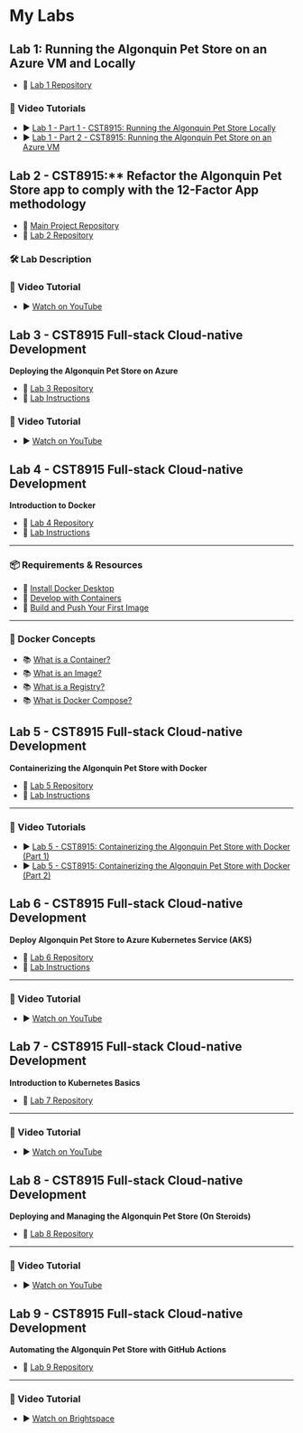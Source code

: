 # My Labs

## Lab 1: Running the Algonquin Pet Store on an Azure VM and Locally

- 📁 [Lab 1 Repository](https://github.com/ramymohamed10/Lab1_24F_CST8915)

### 🎥 Video Tutorials
- ▶️ [Lab 1 - Part 1 - CST8915: Running the Algonquin Pet Store Locally](https://www.youtube.com/watch?v=q_oJdjzEIQ8)  
- ▶️ [Lab 1 - Part 2 - CST8915: Running the Algonquin Pet Store on an Azure VM](https://www.youtube.com/watch?v=5tMGdEtBOrs)

   
## Lab 2 - CST8915:** Refactor the Algonquin Pet Store app to comply with the 12-Factor App methodology

- 📁 [Main Project Repository](https://github.com/ramymohamed10/Algonquin_Pet_Store_25W_CST8915)  
- 📁 [Lab 2 Repository](https://github.com/ramymohamed10/Lab2_25W_CST8915)

### 🛠️ Lab Description

### 🎥 Video Tutorial
- ▶️ [Watch on YouTube](https://www.youtube.com/watch?v=pWRiH2ZUHQg)


## Lab 3 - CST8915 Full-stack Cloud-native Development  
**Deploying the Algonquin Pet Store on Azure**

- 📁 [Lab 3 Repository](https://github.com/ramymohamed10/Lab3_25W_CST8915)  
- 📄 [Lab Instructions](https://github.com/ramymohamed10/Lab3_25W_CST8915)

### 🎥 Video Tutorial
- ▶️ [Watch on YouTube](https://www.youtube.com/watch?v=uR8OtB1kOr8)

## Lab 4 - CST8915 Full-stack Cloud-native Development  
**Introduction to Docker**

- 📁 [Lab 4 Repository](https://github.com/ramymohamed10/Lab4_25W_CST8915)  
- 📄 [Lab Instructions](https://github.com/ramymohamed10/Lab4_25W_CST8915)

---

### 📦 Requirements & Resources

- 🔗 [Install Docker Desktop](https://docs.docker.com/get-started/introduction/get-docker-desktop/)
- 🔗 [Develop with Containers](https://docs.docker.com/get-started/introduction/develop-with-containers/)
- 🔗 [Build and Push Your First Image](https://docs.docker.com/get-started/introduction/build-and-push-first-image/)

---

### 📘 Docker Concepts

- 📚 [What is a Container?](https://docs.docker.com/get-started/docker-concepts/the-basics/what-is-a-container/)
- 📚 [What is an Image?](https://docs.docker.com/get-started/docker-concepts/the-basics/what-is-an-image/)
- 📚 [What is a Registry?](https://docs.docker.com/get-started/docker-concepts/the-basics/what-is-a-registry/)
- 📚 [What is Docker Compose?](https://docs.docker.com/get-started/docker-concepts/the-basics/what-is-docker-compose/)


## Lab 5 - CST8915 Full-stack Cloud-native Development  
**Containerizing the Algonquin Pet Store with Docker**

- 📁 [Lab 5 Repository](https://github.com/ramymohamed10/Lab5_25W_CST8915)  
- 📄 [Lab Instructions](https://github.com/ramymohamed10/Lab5_25W_CST8915)

---

### 🎥 Video Tutorials
- ▶️ [Lab 5 - CST8915: Containerizing the Algonquin Pet Store with Docker (Part 1)](https://www.youtube.com/watch?v=js5TrXJ1BVQ)
- ▶️ [Lab 5 - CST8915: Containerizing the Algonquin Pet Store with Docker (Part 2)](https://www.youtube.com/watch?v=-mX-yGD0iDc)

## Lab 6 - CST8915 Full-stack Cloud-native Development  
**Deploy Algonquin Pet Store to Azure Kubernetes Service (AKS)**

- 📁 [Lab 6 Repository](https://github.com/ramymohamed10/Lab6_25W_CST8915/blob/main/README.md)  
- 📄 [Lab Instructions](https://github.com/ramymohamed10/Lab6_25W_CST8915/blob/main/README.md)

---

### 🎥 Video Tutorial
- ▶️ [Watch on YouTube](https://www.youtube.com/watch?v=tAu0KNyD0o0)

## Lab 7 - CST8915 Full-stack Cloud-native Development  
**Introduction to Kubernetes Basics**

- 📁 [Lab 7 Repository](https://github.com/ramymohamed10/Lab7_25W_CST8915)

---

### 🎥 Video Tutorial
- ▶️ [Watch on YouTube](https://www.youtube.com/watch?v=q-0DKvYyW0o)

## Lab 8 - CST8915 Full-stack Cloud-native Development  
**Deploying and Managing the Algonquin Pet Store (On Steroids)**

- 📁 [Lab 8 Repository](https://github.com/ramymohamed10/Lab8_24F_CST8915)

---

### 🎥 Video Tutorial
- ▶️ [Watch on YouTube](https://www.youtube.com/watch?v=WhJdpwtWGKg)


## Lab 9 - CST8915 Full-stack Cloud-native Development  
**Automating the Algonquin Pet Store with GitHub Actions**

- 📁 [Lab 9 Repository](https://github.com/ramymohamed10/Lab9_24F_CST8915)

---

### 🎥 Video Tutorial
- ▶️ [Watch on Brightspace](https://brightspace.algonquincollege.com/d2l/le/content/748182/viewContent/11183567/View)

